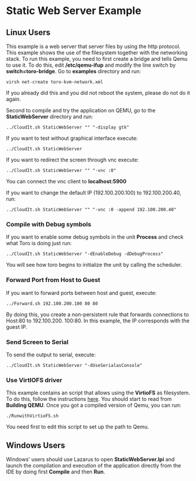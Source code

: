 # Static Web Server Example

## Linux Users
This example is a web server that server files by using the http protocol. This example shows the use of the filesystem together with the networking stack. To run this example, you need to first create a bridge and tells Qemu to use it. To do this, edit **/etc/qemu-ifup** and modify the line switch by **switch=toro-bridge**. Go to **examples** directory and run:

`virsh net-create toro-kvm-network.xml`

If you already did this and you did not reboot the system, please do not do it again.

Second to compile and try the application on QEMU, go to the **StaticWebServer** directory and run:

`../CloudIt.sh StaticWebServer "" "-display gtk"` 

If you want to test without graphical interface execute:

`../CloudIt.sh StaticWebServer`

If you want to redirect the screen through vnc execute:

`../CloudIt.sh StaticWebServer "" "-vnc :0"`

You can connect the vnc client to **localhost:5900**

If you want to change the default IP (192.100.200.100) to 192.100.200.40, run:

`../CloudIt.sh StaticWebServer "" "-vnc :0 -append 192.100.200.40"`

### Compile with Debug symbols

If you want to enable some debug symbols in the unit **Process** and check what Toro is doing just run:

`../CloudIt.sh StaticWebServer "-dEnableDebug -dDebugProcess"`

You will see how toro begins to initialize the unit by calling the scheduler.

### Forward Port from Host to Guest

If you want to forward ports between host and guest, execute:

`../Forward.sh 192.100.200.100 80 80`

By doing this, you create a non-persistent rule that forwards connections to Host:80 to 192.100.200.
100:80. In this example, the IP corresponds with the guest IP.

### Send Screen to Serial

To send the output to serial, execute:

`../CloudIt.sh StaticWebServer "-dUseSerialasConsole"`

### Use VirtIOFS driver

This example contains an script that allows using the **VirtioFS** as filesystem. To do this, follow the instructions [here](https://virtio-fs.gitlab.io/howto-qemu.html). You should start to read from **Building QEMU**. Once you got a compiled version of Qemu, you can run:

`./RunwithVirtioFS.sh`

You need first to edit this script to set up the path to Qemu.

## Windows Users

Windows' users should use Lazarus to open **StaticWebServer.lpi** and launch the compilation and execution of the application directly from the IDE by doing first **Compile** and then **Run**.
